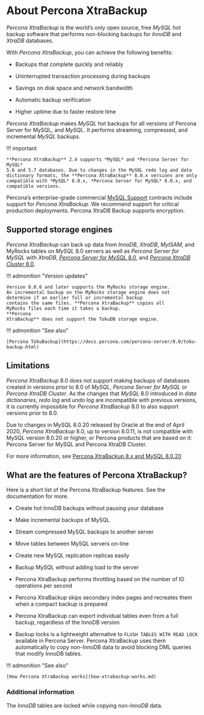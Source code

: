 # About Percona XtraBackup

*Percona XtraBackup* is the world’s only open source, free *MySQL* hot backup
software that performs non-blocking backups for *InnoDB* and *XtraDB*
databases. 

With *Percona XtraBackup*, you can achieve the following benefits:

* Backups that complete quickly and reliably

* Uninterrupted transaction processing during backups

* Savings on disk space and network bandwidth

* Automatic backup verification

* Higher uptime due to faster restore time

*Percona XtraBackup* makes *MySQL* hot backups for all versions of Percona
Server for MySQL, and *MySQL*. It performs streaming, compressed, and incremental *MySQL*
backups.

!!! important

    **Percona XtraBackup** 2.4 supports *MySQL* and *Percona Server for MySQL* 
    5.6 and 5.7 databases. Due to changes in the MySQL redo log and data 
    dictionary formats, the **Percona XtraBackup** 8.0.x versions are only 
    compatible with *MySQL* 8.0.x, *Percona Server for MySQL* 8.0.x, and 
    compatible versions.

Percona’s enterprise-grade commercial [MySQL Support](http://www.percona.com/mysql-support/) contracts include support for *Percona
XtraBackup*. We recommend support for critical production deployments. Percona XtraDB Backup supports encryption.

## Supported storage engines

*Percona XtraBackup* can back up data from *InnoDB*, *XtraDB*,
*MyISAM*, and MyRocks tables on *MySQL* 8.0 servers as well as *Percona Server for MySQL*
with *XtraDB*, [*Percona Server for MySQL* 8.0](https://docs.percona.com/percona-server/8.0/), and [*Percona XtraDB Cluster* 8.0](https://docs.percona.com/percona-xtradb-cluster/8.0/).

!!! admonition "Version updates"
   
    Version 8.0.6 and later supports the MyRocks storage engine. 
    An incremental backup on the MyRocks storage engine does not 
    determine if an earlier full or incremental backup 
    contains the same files. **Percona XtraBackup** copies all 
    MyRocks files each time it takes a backup.
    **Percona 
    XtraBackup** does not support the TokuDB storage engine.

!!! admonition "See also"
   
    [Percona TokuBackup](https://docs.percona.com/percona-server/8.0/toku-backup.html)

## Limitations

*Percona XtraBackup* 8.0 does not support making backups of databases
created in versions prior to 8.0 of *MySQL*, *Percona Server for MySQL* or
*Percona XtraDB Cluster*. As the changes that *MySQL* 8.0 introduced
in *data dictionaries*, *redo log* and *undo log* are incompatible
with previous versions, it is currently impossible for *Percona XtraBackup* 8.0 to also support versions prior to 8.0.

Due to changes in MySQL 8.0.20 released by Oracle at the end of April 2020,
*Percona XtraBackup* 8.0, up to version 8.0.11, is not compatible with MySQL version 8.0.20 or
higher, or Percona products that are based on it: Percona Server for MySQL and
Percona XtraDB Cluster.

For more information, see [Percona XtraBackup 8.x and MySQL 8.0.20](https://www.percona.com/blog/2020/04/28/percona-xtrabackup-8-x-and-mysql-8-0-20/)

## What are the features of Percona XtraBackup?

Here is a short list of the Percona XtraBackup features. See the documentation
for more.


* Create hot InnoDB backups without pausing your database


* Make incremental backups of MySQL


* Stream compressed MySQL backups to another server


* Move tables between MySQL servers on-line


* Create new MySQL replication replicas easily


* Backup MySQL without adding load to the server


* Percona XtraBackup performs throttling based on the number of IO operations per second


* Percona XtraBackup skips secondary index pages and recreates them when a compact backup is prepared


* Percona XtraBackup can export individual tables even from a full backup, regardless of the InnoDB version


* Backup locks is a lightweight alternative to `FLUSH TABLES WITH READ LOCK` available in Percona Server. Percona XtraBackup uses them automatically to copy non-InnoDB data to avoid blocking DML queries that modify InnoDB tables.

!!! admonition "See also"
   
    [How Percona XtraBackup works](how-xtrabackup-works.md)

### Additional information

The *InnoDB* tables are locked while copying non-*InnoDB* data.
